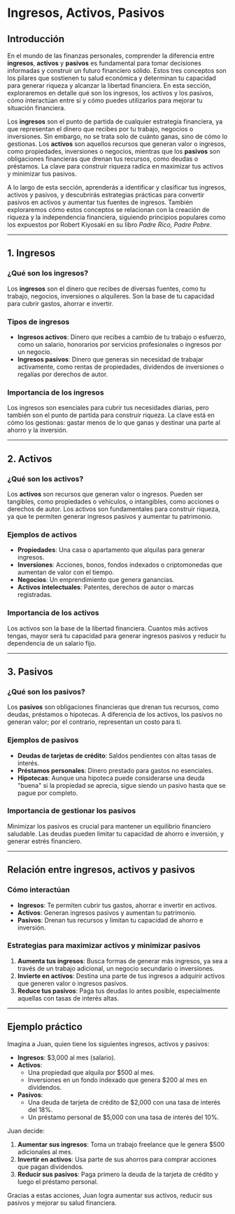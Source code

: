 # Ingresos, Activos, Pasivos

## Introducción

En el mundo de las finanzas personales, comprender la diferencia entre **ingresos**, **activos** y **pasivos** es fundamental para tomar decisiones informadas y construir un futuro financiero sólido. Estos tres conceptos son los pilares que sostienen tu salud económica y determinan tu capacidad para generar riqueza y alcanzar la libertad financiera. En esta sección, exploraremos en detalle qué son los ingresos, los activos y los pasivos, cómo interactúan entre sí y cómo puedes utilizarlos para mejorar tu situación financiera.

Los **ingresos** son el punto de partida de cualquier estrategia financiera, ya que representan el dinero que recibes por tu trabajo, negocios o inversiones. Sin embargo, no se trata solo de cuánto ganas, sino de cómo lo gestionas. Los **activos** son aquellos recursos que generan valor o ingresos, como propiedades, inversiones o negocios, mientras que los **pasivos** son obligaciones financieras que drenan tus recursos, como deudas o préstamos. La clave para construir riqueza radica en maximizar tus activos y minimizar tus pasivos.

A lo largo de esta sección, aprenderás a identificar y clasificar tus ingresos, activos y pasivos, y descubrirás estrategias prácticas para convertir pasivos en activos y aumentar tus fuentes de ingresos. También exploraremos cómo estos conceptos se relacionan con la creación de riqueza y la independencia financiera, siguiendo principios populares como los expuestos por Robert Kiyosaki en su libro *Padre Rico, Padre Pobre*.

---

## 1. Ingresos

### ¿Qué son los ingresos?

Los **ingresos** son el dinero que recibes de diversas fuentes, como tu trabajo, negocios, inversiones o alquileres. Son la base de tu capacidad para cubrir gastos, ahorrar e invertir.

### Tipos de ingresos

- **Ingresos activos**: Dinero que recibes a cambio de tu trabajo o esfuerzo, como un salario, honorarios por servicios profesionales o ingresos por un negocio.  
- **Ingresos pasivos**: Dinero que generas sin necesidad de trabajar activamente, como rentas de propiedades, dividendos de inversiones o regalías por derechos de autor.  

### Importancia de los ingresos

Los ingresos son esenciales para cubrir tus necesidades diarias, pero también son el punto de partida para construir riqueza. La clave está en cómo los gestionas: gastar menos de lo que ganas y destinar una parte al ahorro y la inversión.

---

## 2. Activos

### ¿Qué son los activos?

Los **activos** son recursos que generan valor o ingresos. Pueden ser tangibles, como propiedades o vehículos, o intangibles, como acciones o derechos de autor. Los activos son fundamentales para construir riqueza, ya que te permiten generar ingresos pasivos y aumentar tu patrimonio.

### Ejemplos de activos

- **Propiedades**: Una casa o apartamento que alquilas para generar ingresos.  
- **Inversiones**: Acciones, bonos, fondos indexados o criptomonedas que aumentan de valor con el tiempo.  
- **Negocios**: Un emprendimiento que genera ganancias.  
- **Activos intelectuales**: Patentes, derechos de autor o marcas registradas.  

### Importancia de los activos

Los activos son la base de la libertad financiera. Cuantos más activos tengas, mayor será tu capacidad para generar ingresos pasivos y reducir tu dependencia de un salario fijo.

---

## 3. Pasivos

### ¿Qué son los pasivos?

Los **pasivos** son obligaciones financieras que drenan tus recursos, como deudas, préstamos o hipotecas. A diferencia de los activos, los pasivos no generan valor; por el contrario, representan un costo para ti.

### Ejemplos de pasivos

- **Deudas de tarjetas de crédito**: Saldos pendientes con altas tasas de interés.  
- **Préstamos personales**: Dinero prestado para gastos no esenciales.  
- **Hipotecas**: Aunque una hipoteca puede considerarse una deuda "buena" si la propiedad se aprecia, sigue siendo un pasivo hasta que se pague por completo.  

### Importancia de gestionar los pasivos

Minimizar los pasivos es crucial para mantener un equilibrio financiero saludable. Las deudas pueden limitar tu capacidad de ahorro e inversión, y generar estrés financiero.

---

## Relación entre ingresos, activos y pasivos

### Cómo interactúan

- **Ingresos**: Te permiten cubrir tus gastos, ahorrar e invertir en activos.  
- **Activos**: Generan ingresos pasivos y aumentan tu patrimonio.  
- **Pasivos**: Drenan tus recursos y limitan tu capacidad de ahorro e inversión.  

### Estrategias para maximizar activos y minimizar pasivos

1. **Aumenta tus ingresos**: Busca formas de generar más ingresos, ya sea a través de un trabajo adicional, un negocio secundario o inversiones.  
2. **Invierte en activos**: Destina una parte de tus ingresos a adquirir activos que generen valor o ingresos pasivos.  
3. **Reduce tus pasivos**: Paga tus deudas lo antes posible, especialmente aquellas con tasas de interés altas.  

---

## Ejemplo práctico

Imagina a Juan, quien tiene los siguientes ingresos, activos y pasivos:

- **Ingresos**: $3,000 al mes (salario).  
- **Activos**:  
  - Una propiedad que alquila por $500 al mes.  
  - Inversiones en un fondo indexado que genera $200 al mes en dividendos.  
- **Pasivos**:  
  - Una deuda de tarjeta de crédito de $2,000 con una tasa de interés del 18%.  
  - Un préstamo personal de $5,000 con una tasa de interés del 10%.  

Juan decide:

1. **Aumentar sus ingresos**: Toma un trabajo freelance que le genera $500 adicionales al mes.  
2. **Invertir en activos**: Usa parte de sus ahorros para comprar acciones que pagan dividendos.  
3. **Reducir sus pasivos**: Paga primero la deuda de la tarjeta de crédito y luego el préstamo personal.  

Gracias a estas acciones, Juan logra aumentar sus activos, reducir sus pasivos y mejorar su salud financiera.
